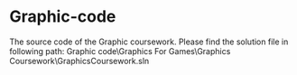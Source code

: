 # Graphic-code
The source code of the Graphic coursework.
Please find the solution file in following path:
Graphic code\Graphics For Games\Graphics Coursework\GraphicsCoursework.sln
